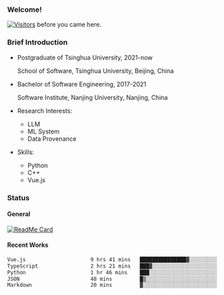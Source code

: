 ### Welcome!

[![Visitors](https://visitor-badge.laobi.icu/badge?page_id=HermitSun.HermitSun)]() before you came here.

### Brief Introduction

- Postgraduate of Tsinghua University, 2021-now
  
  School of Software, Tsinghua University, Beijing, China

- Bachelor of Software Engineering, 2017-2021
  
  Software Institute, Nanjing University, Nanjing, China

- Research Interests:
  - LLM
  - ML System
  - Data Provenance

- Skills:
  - Python
  - C++
  - Vue.js

### Status

#### General

[![ReadMe Card](https://github-readme-stats.hermitsun.vercel.app/api?username=HermitSun&count_private=true&show_icons=true)]()

#### Recent Works

<!--START_SECTION:waka-->

```txt
Vue.js                     9 hrs 41 mins   ███████████████▓░░░░░░░░░   62.31 %
TypeScript                 2 hrs 21 mins   ███▓░░░░░░░░░░░░░░░░░░░░░   15.13 %
Python                     1 hr 46 mins    ███░░░░░░░░░░░░░░░░░░░░░░   11.39 %
JSON                       48 mins         █▒░░░░░░░░░░░░░░░░░░░░░░░   05.20 %
Markdown                   20 mins         ▓░░░░░░░░░░░░░░░░░░░░░░░░   02.25 %
```

<!--END_SECTION:waka-->
